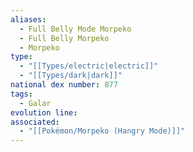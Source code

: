 ```yaml
---
aliases:
  - Full Belly Mode Morpeko
  - Full Belly Morpeko
  - Morpeko
type:
  - "[[Types/electric|electric]]"
  - "[[Types/dark|dark]]"
national dex number: 877
tags:
  - Galar
evolution line: 
associated:
  - "[[Pokémon/Morpeko (Hangry Mode)]]"
---
```

